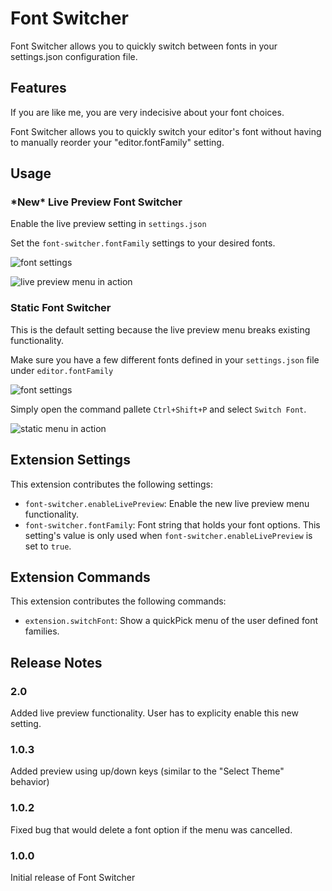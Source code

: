 # Font Switcher

Font Switcher allows you to quickly switch between fonts in your settings.json configuration file.

## Features

If you are like me, you are very indecisive about your font choices.

Font Switcher allows you to quickly switch your editor's font without having to manually reorder your "editor.fontFamily" setting.

## Usage

### **\*New\* Live Preview Font Switcher**

Enable the live preview setting in `settings.json`

Set the `font-switcher.fontFamily` settings to your desired fonts.

![font settings](https://i.imgur.com/Sn93UKk.png)

![live preview menu in action](https://i.imgur.com/ilB6LYv.gif)

### Static Font Switcher

This is the default setting because the live preview menu breaks existing functionality.

Make sure you have a few different fonts defined in your `settings.json` file under `editor.fontFamily`

![font settings](https://i.imgur.com/3nZpkup.png)

Simply open the command pallete `Ctrl+Shift+P` and select `Switch Font`.

![static menu in action](https://i.imgur.com/nhxH2uH.gif)

## Extension Settings

This extension contributes the following settings:

- `font-switcher.enableLivePreview`: Enable the new live preview menu functionality.
- `font-switcher.fontFamily`: Font string that holds your font options. This setting's value is only used when `font-switcher.enableLivePreview` is set to `true`.

## Extension Commands

This extension contributes the following commands:

- `extension.switchFont`: Show a quickPick menu of the user defined font families.

## Release Notes

### 2.0

Added live preview functionality. User has to explicity enable this new setting.

### 1.0.3

Added preview using up/down keys (similar to the "Select Theme" behavior)

### 1.0.2

Fixed bug that would delete a font option if the menu was cancelled.

### 1.0.0

Initial release of Font Switcher
